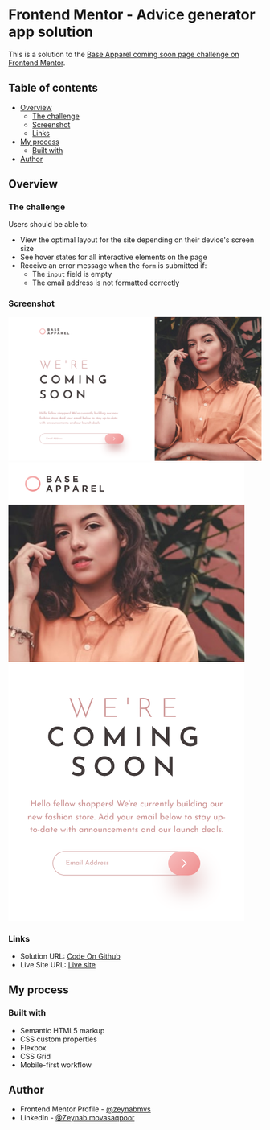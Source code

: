 # Frontend Mentor - Advice generator app solution

This is a solution to the [Base Apparel coming soon page challenge on Frontend Mentor](https://www.frontendmentor.io/challenges/base-apparel-coming-soon-page-5d46b47f8db8a7063f9331a0). 

## Table of contents

- [Overview](#overview)
  - [The challenge](#the-challenge)
  - [Screenshot](#screenshot)
  - [Links](#links)
- [My process](#my-process)
  - [Built with](#built-with)
- [Author](#author)

## Overview

### The challenge

Users should be able to:

- View the optimal layout for the site depending on their device's screen size
- See hover states for all interactive elements on the page
- Receive an error message when the `form` is submitted if:
  - The `input` field is empty
  - The email address is not formatted correctly

### Screenshot

![](./Screenshot.png)
![](./Screenshot-mobile.png)


### Links

- Solution URL: [Code On Github](https://github.com/zeynabmvs/apparelComingSoon)
- Live Site URL: [Live site](https://apparelcomingsoon.pages.dev/)

## My process

### Built with

- Semantic HTML5 markup
- CSS custom properties
- Flexbox
- CSS Grid
- Mobile-first workflow

## Author

- Frontend Mentor Profile - [@zeynabmvs](https://www.frontendmentor.io/profile/yourusername)
- LinkedIn - [@Zeynab movasaqpoor](www.linkedin.com/in/zeynab-movasaqpoor-485b57b1)
